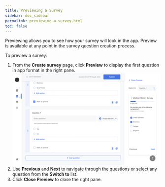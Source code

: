 ```yaml
---
title: Previewing a Survey
sidebar: doc_sidebar
permalink: previewing-a-survey.html
toc: false
---
```


Previewing allows you to see how your survey will look in the app. Preview is available at any point in the survey question creation process.

To preview a survey:

1. From the **Create survey** page, click **Preview** to display the first question in app format in the right pane.
   ![previewing-a-survey](../../../images/previewing-a-survey.png)
2. Use **Previous** and **Next** to navigate through the questions or select any question from the **Switch to** list.
3. Click **Close Preview** to close the right pane.

